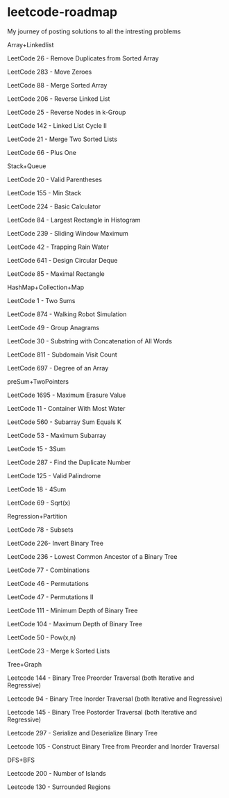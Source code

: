 # leetcode-roadmap
My journey of posting solutions to all the intresting problems


Array+Linkedlist

LeetCode 26 - Remove Duplicates from Sorted Array

LeetCode 283 - Move Zeroes

LeetCode 88 - Merge Sorted Array

LeetCode 206 - Reverse Linked List

LeetCode 25 - Reverse Nodes in k-Group

LeetCode 142 - Linked List Cycle II

LeetCode 21 - Merge Two Sorted Lists

LeetCode 66 - Plus One

Stack+Queue

LeetCode 20 - Valid Parentheses

LeetCode 155 - Min Stack

LeetCode 224 - Basic Calculator

LeetCode 84 - Largest Rectangle in Histogram

LeetCode 239 - Sliding Window Maximum

LeetCode 42 - Trapping Rain Water

LeetCode 641 - Design Circular Deque

LeetCode 85 - Maximal Rectangle

HashMap+Collection+Map

LeetCode 1 - Two Sums

LeetCode 874 - Walking Robot Simulation

LeetCode 49 - Group Anagrams

LeetCode 30 - Substring with Concatenation of All Words

LeetCode 811 - Subdomain Visit Count

LeetCode 697 - Degree of an Array

preSum+TwoPointers

LeetCode 1695 - Maximum Erasure Value

LeetCode 11 - Container With Most Water

LeetCode 560 - Subarray Sum Equals K

LeetCode 53 - Maximum Subarray

LeetCode 15 - 3Sum

LeetCode 287 - Find the Duplicate Number

LeetCode 125 - Valid Palindrome

LeetCode 18 - 4Sum

LeetCode 69 - Sqrt(x)

Regression+Partition

LeetCode 78 - Subsets

LeetCode 226- Invert Binary Tree

LeetCode 236 - Lowest Common Ancestor of a Binary Tree

LeetCode 77 - Combinations

LeetCode 46 - Permutations

LeetCode 47 - Permutations II

LeetCode 111 - Minimum Depth of Binary Tree

LeetCode 104 - Maximum Depth of Binary Tree

LeetCode 50 - Pow(x,n)

LeetCode 23 - Merge k Sorted Lists

Tree+Graph

Leetcode 144 - Binary Tree Preorder Traversal (both Iterative and Regressive)

Leetcode 94 - Binary Tree Inorder Traversal (both Iterative and Regressive)

Leetcode 145 - Binary Tree Postorder Traversal (both Iterative and Regressive)

Leetcode 297 - Serialize and Deserialize Binary Tree

Leetcode 105 - Construct Binary Tree from Preorder and Inorder Traversal

DFS+BFS

Leetcode 200 - Number of Islands

Leetcode 130 - Surrounded Regions